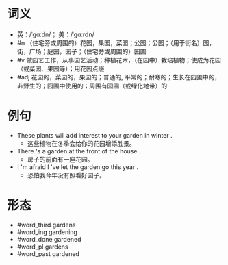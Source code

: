 # 词义
- 英：/ˈɡɑːdn/； 美：/ˈɡɑːrdn/
- #n （住宅旁或周围的）花园，果园，菜园；公园；公园；（用于街名）园，街，广场；庭园，园子；（住宅旁或周围的）园圃
- #v 做园艺工作，从事园艺活动；种植花木，（在园中）栽培植物；使成为花园（或菜园、果园等）；用花园点缀
- #adj 花园的，菜园的，果园的；普通的, 平常的；耐寒的；生长在园圃中的，非野生的；园圃中使用的；周围有园圃（或绿化地带）的
# 例句
- These plants will add interest to your garden in winter .
	- 这些植物在冬季会给你的花园增添胜景。
- There 's a garden at the front of the house .
	- 房子的前面有一座花园。
- I 'm afraid I 've let the garden go this year .
	- 恐怕我今年没有照看好园子。
# 形态
- #word_third gardens
- #word_ing gardening
- #word_done gardened
- #word_pl gardens
- #word_past gardened
